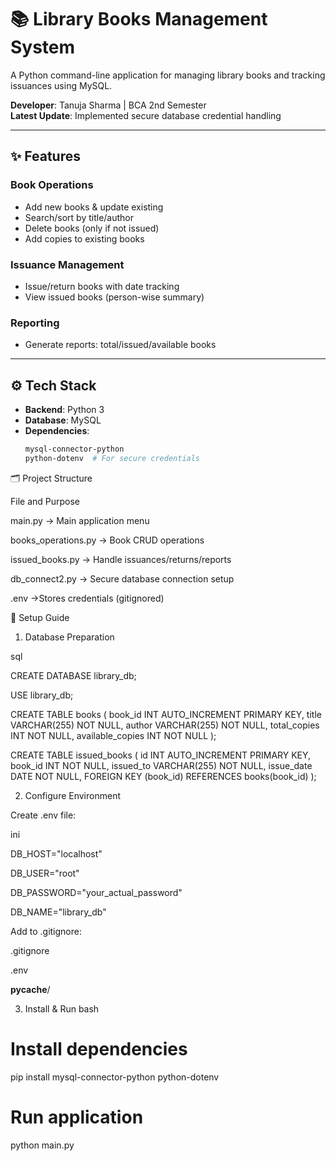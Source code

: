 # 📚 Library Books Management System  

A Python command-line application for managing library books and tracking issuances using MySQL.  

**Developer**: Tanuja Sharma | BCA 2nd Semester  
**Latest Update**: Implemented secure database credential handling  

---

## ✨ Features  
### Book Operations  
- Add new books & update existing  
- Search/sort by title/author  
- Delete books (only if not issued)  
- Add copies to existing books  
### Issuance Management  
- Issue/return books with date tracking  
- View issued books (person-wise summary)  
### Reporting  
- Generate reports: total/issued/available books  

---

## ⚙️ Tech Stack  
- **Backend**: Python 3  
- **Database**: MySQL  
- **Dependencies**:  
  ```bash
  mysql-connector-python 
  python-dotenv  # For secure credentials
  
🗂️ Project Structure

File	and Purpose

main.py ->	Main application menu

books_operations.py ->	Book CRUD operations

issued_books.py ->	Handle issuances/returns/reports

db_connect2.py ->	Secure database connection setup

.env ->Stores credentials (gitignored)


🚀 Setup Guide

1. Database Preparation
   
sql

CREATE DATABASE library_db;

USE library_db;

CREATE TABLE books (
    book_id INT AUTO_INCREMENT PRIMARY KEY,
    title VARCHAR(255) NOT NULL,
    author VARCHAR(255) NOT NULL,
    total_copies INT NOT NULL,
    available_copies INT NOT NULL
);

CREATE TABLE issued_books (
    id INT AUTO_INCREMENT PRIMARY KEY,
    book_id INT NOT NULL,
    issued_to VARCHAR(255) NOT NULL,
    issue_date DATE NOT NULL,
    FOREIGN KEY (book_id) REFERENCES books(book_id)
);

2. Configure Environment
   
Create .env file:

ini

DB_HOST="localhost"

DB_USER="root"

DB_PASSWORD="your_actual_password"  

DB_NAME="library_db"

Add to .gitignore:

.gitignore

.env

__pycache__/

3. Install & Run
bash
# Install dependencies
pip install mysql-connector-python python-dotenv

# Run application
python main.py
